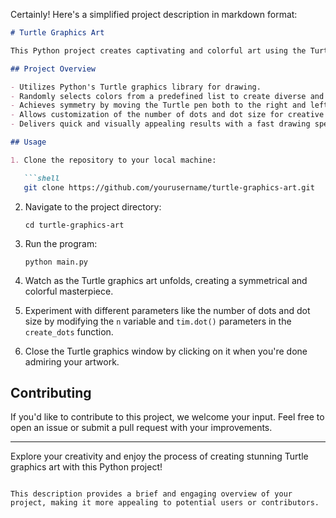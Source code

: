 Certainly! Here's a simplified project description in markdown format:

```markdown
# Turtle Graphics Art

This Python project creates captivating and colorful art using the Turtle graphics library. The program generates a visually pleasing pattern of dots, each with a unique random color selected from a predefined list.

## Project Overview

- Utilizes Python's Turtle graphics library for drawing.
- Randomly selects colors from a predefined list to create diverse and vibrant dots.
- Achieves symmetry by moving the Turtle pen both to the right and left, resulting in an aesthetically pleasing pattern.
- Allows customization of the number of dots and dot size for creative freedom.
- Delivers quick and visually appealing results with a fast drawing speed.

## Usage

1. Clone the repository to your local machine:

   ```shell
   git clone https://github.com/yourusername/turtle-graphics-art.git
   ```

2. Navigate to the project directory:

   ```shell
   cd turtle-graphics-art
   ```

3. Run the program:

   ```shell
   python main.py
   ```

4. Watch as the Turtle graphics art unfolds, creating a symmetrical and colorful masterpiece.

5. Experiment with different parameters like the number of dots and dot size by modifying the `n` variable and `tim.dot()` parameters in the `create_dots` function.

6. Close the Turtle graphics window by clicking on it when you're done admiring your artwork.


## Contributing

If you'd like to contribute to this project, we welcome your input. Feel free to open an issue or submit a pull request with your improvements.

---

Explore your creativity and enjoy the process of creating stunning Turtle graphics art with this Python project!
```

This description provides a brief and engaging overview of your project, making it more appealing to potential users or contributors.